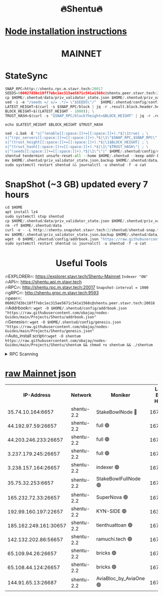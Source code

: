 <h1 align="center"> 🔥Shentu🔥</h1>

[Node installation instructions](https://github.com/obajay/nodes-Guides/tree/main/Projects/Shentu)
=
<h1 align="center"> MAINNET</h1>

# StateSync
```python
SNAP_RPC=http://shentu.rpc.m.stavr.tech:20017
SEEDS=060027d3bc10ff7ebc1ec315ae5671c541e1568c@shentu.peer.stavr.tech:20016
cp $HOME/.shentud/data/priv_validator_state.json $HOME/.shentud/priv_validator_state.json.backup
sed -i -e "/seeds =/ s/= .*/= \"$SEEDS\"/"  $HOME/.shentud/config/config.toml
LATEST_HEIGHT=$(curl -s $SNAP_RPC/block | jq -r .result.block.header.height); \
BLOCK_HEIGHT=$((LATEST_HEIGHT - 1000)); \
TRUST_HASH=$(curl -s "$SNAP_RPC/block?height=$BLOCK_HEIGHT" | jq -r .result.block_id.hash)

echo $LATEST_HEIGHT $BLOCK_HEIGHT $TRUST_HASH

sed -i.bak -E "s|^(enable[[:space:]]+=[[:space:]]+).*$|\1true| ; \
s|^(rpc_servers[[:space:]]+=[[:space:]]+).*$|\1\"$SNAP_RPC,$SNAP_RPC\"| ; \
s|^(trust_height[[:space:]]+=[[:space:]]+).*$|\1$BLOCK_HEIGHT| ; \
s|^(trust_hash[[:space:]]+=[[:space:]]+).*$|\1\"$TRUST_HASH\"| ; \
s|^(seeds[[:space:]]+=[[:space:]]+).*$|\1\"\"|" $HOME/.shentud/config/config.toml
shentud tendermint unsafe-reset-all --home $HOME/.shentud --keep-addr-book
mv $HOME/.shentud/priv_validator_state.json.backup $HOME/.shentud/data/priv_validator_state.json
sudo systemctl restart shentud && journalctl -u shentud -f -o cat
```
# SnapShot (~3 GB) updated every 7 hours
```python
cd $HOME
apt install lz4
sudo systemctl stop shentud
cp $HOME/.shentud/data/priv_validator_state.json $HOME/.shentud/priv_validator_state.json.backup
rm -rf $HOME/.shentud/data
curl -o - -L http://shentu.snapshot.stavr.tech:2/shentud/shentud-snap.tar.lz4 | lz4 -c -d - | tar -x -C $HOME/.shentud --strip-components 2
mv $HOME/.shentud/priv_validator_state.json.backup $HOME/.shentud/data/priv_validator_state.json
wget -O $HOME/.shentud/config/addrbook.json "https://raw.githubusercontent.com/obajay/nodes-Guides/main/Projects/Shentu/addrbook.json"
sudo systemctl restart shentud && journalctl -u shentud -f -o cat
```

 <h1 align="center"> Useful Tools</h1>

🔥EXPLORER🔥:     https://explorer.stavr.tech/Shentu-Mainnet        `Indexer "ON"` \
🔥API🔥:          https://shentu.api.m.stavr.tech \
🔥RPC🔥:          http://shentu.rpc.m.stavr.tech:20017              `Snapshot-interval = 1000` \
🔥gRPC🔥:         http://shentu.grpc.m.stavr.tech:9593 \
🔥peer🔥:         `060027d3bc10ff7ebc1ec315ae5671c541e1568c@shentu.peer.stavr.tech:20016` \
🔥Addrbook🔥:  `wget -O $HOME/.shentud/config/addrbook.json "https://raw.githubusercontent.com/obajay/nodes-Guides/main/Projects/Shentu/addrbook.json"` \
🔥Genesis🔥:  `wget -O $HOME/.shentud/config/genesis.json "https://raw.githubusercontent.com/obajay/nodes-Guides/main/Projects/Shentu/genesis.json"` \
🔥Auto_install script🔥:`wget -O shentum https://raw.githubusercontent.com/obajay/nodes-Guides/main/Projects/Shentu/shentum && chmod +x shentum && ./shentum`

<details>
<summary>RPC Scanning</summary>

<h2 align="center"> We scan nodes in real time every 4 hours. And we provide the final result of RPC endpoints.
We cannot influence the operation of these nodes in any way. </h2>


```python
If Voting Power is higher than 0 --> then the Node is a validator of the network and may be subject to attack and be a potential threat to the chain.
```
```python
We marked such validators with a red symbol
```

</details>

[raw Mainnet json](https://rpc-check.shentum.stavr.tech/shentum/rpc-shentum-result.json)
=


<table><tr><th>IP-Address</th><th>Network</th><th>Moniker</th><th>Latest Block Height</th><th>Earliest Block Height</th><th>Catching Up</th><th>Tx Index</th><th>Voting Power</th><th>Scan Time</th></tr><tr><td>35.74.10.164:6657</td><td>shentu-2.2</td><td>StakeBowlNode 🔴</td><td>16710333</td><td>8308501</td><td>False</td><td>on</td><td>50178</td><td>2024-01-10T18:52:00.638539393UTC</td></tr><tr><td>44.192.97.59:26657</td><td>shentu-2.2</td><td>full 🟢</td><td>16710333</td><td>9786901</td><td>False</td><td>on</td><td>0</td><td>2024-01-10T18:51:59.293207588UTC</td></tr><tr><td>44.203.246.233:26657</td><td>shentu-2.2</td><td>full 🟢</td><td>16710334</td><td>9786901</td><td>False</td><td>on</td><td>0</td><td>2024-01-10T18:52:07.399267588UTC</td></tr><tr><td>3.237.179.245:26657</td><td>shentu-2.2</td><td>full 🟢</td><td>16710335</td><td>9786901</td><td>False</td><td>on</td><td>0</td><td>2024-01-10T18:52:14.273648495UTC</td></tr><tr><td>3.238.157.164:26657</td><td>shentu-2.2</td><td>indexer 🟢</td><td>16710337</td><td>9786901</td><td>False</td><td>on</td><td>0</td><td>2024-01-10T18:52:25.750251315UTC</td></tr><tr><td>35.75.32.253:6657</td><td>shentu-2.2</td><td>StakeBowlFullNode 🟢</td><td>16710341</td><td>10470762</td><td>False</td><td>on</td><td>0</td><td>2024-01-10T18:52:50.264755906UTC</td></tr><tr><td>165.232.72.33:26657</td><td>shentu-2.2</td><td>SuperNova 🟢</td><td>16710341</td><td>15936001</td><td>False</td><td>on</td><td>0</td><td>2024-01-10T18:52:48.906259004UTC</td></tr><tr><td>192.99.160.197:22657</td><td>shentu-2.2</td><td>KYN-SIDE 🟢</td><td>16325378</td><td>16083091</td><td>False</td><td>on</td><td>0</td><td>2024-01-10T18:53:29.491481106UTC</td></tr><tr><td>185.162.249.161:30657</td><td>shentu-2.2</td><td>tienthuattoan 🟢</td><td>16704110</td><td>16084527</td><td>False</td><td>on</td><td>0</td><td>2024-01-10T18:52:32.172091152UTC</td></tr><tr><td>142.132.202.86:56657</td><td>shentu-2.2</td><td>ramuchi.tech 🟢</td><td>16710346</td><td>16196001</td><td>False</td><td>on</td><td>0</td><td>2024-01-10T18:53:19.532644577UTC</td></tr><tr><td>65.109.94.26:26657</td><td>shentu-2.2</td><td>bricks 🟢</td><td>16710347</td><td>16401001</td><td>False</td><td>on</td><td>0</td><td>2024-01-10T18:53:26.668362506UTC</td></tr><tr><td>65.108.44.124:26657</td><td>shentu-2.2</td><td>bricks 🟢</td><td>16710348</td><td>16401001</td><td>False</td><td>on</td><td>0</td><td>2024-01-10T18:53:29.936714232UTC</td></tr><tr><td>144.91.65.13:26687</td><td>shentu-2.2</td><td>AviaBloc_by_AviaOne 🟢</td><td>16710342</td><td>16696990</td><td>False</td><td>off</td><td>0</td><td>2024-01-10T18:52:56.810811968UTC</td></tr></table>
